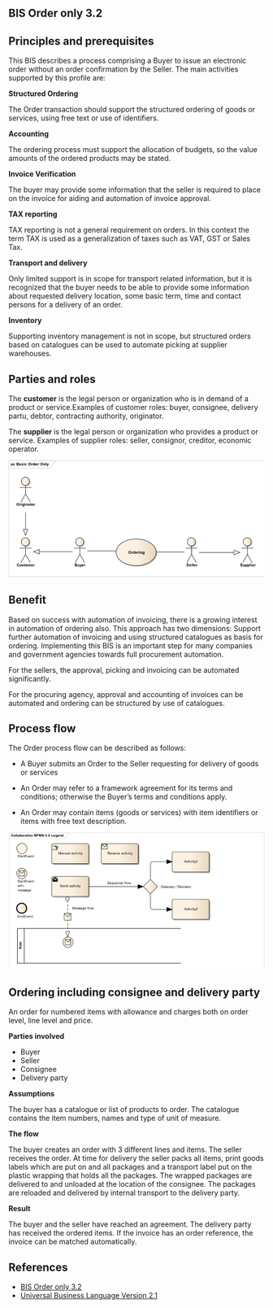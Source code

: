 ## BIS Order only 3.2

##  Principles and prerequisites

This BIS describes a process comprising a Buyer to issue an electronic order without an order confirmation by the Seller.
The main activities supported by this profile are:

**Structured Ordering**

The Order transaction should support the structured ordering of goods or services, using free text or use of identifiers. 

**Accounting**

The ordering process must support the allocation of budgets, so the value amounts of the ordered products may be stated.

**Invoice Verification**

The buyer may provide some information that the seller is required to place on the invoice for aiding and automation of invoice approval.

**TAX reporting**

TAX reporting is not a general requirement on orders. In this context the term TAX is used as a generalization of taxes such as VAT, GST or Sales Tax.

**Transport and delivery**

Only limited support is in scope for transport related information, but it is recognized that the buyer needs to be able to provide some information about requested delivery location, some basic term, time and contact persons for a delivery of an order.

**Inventory**

Supporting inventory management is not in scope, but structured orders based on catalogues can be used to automate picking at supplier warehouses.

## Parties and roles

The **customer** is the legal person or organization who is in demand of a product or service.Examples of customer roles: buyer, consignee, delivery partu, debtor, contracting authority, originator.

The **supplier** is the legal person or organization who provides a product or service. Examples of supplier roles: seller, consignor, creditor, economic operator.

<img src="https://github.com/pondersource/peppol-php/blob/main/docs/pics/order-bis-1.PNG?raw=true"/>

## Benefit

Based on success with automation of invoicing, there is a growing interest in automation of ordering also. This approach has two dimensions: Support further automation of invoicing and using structured catalogues as basis for ordering. Implementing this BIS is an important step for many companies and government agencies towards full procurement automation.

For the sellers, the approval, picking and invoicing can be automated significantly.

For the procuring agency, approval and accounting of invoices can be automated and ordering can be structured by use of catalogues.


## Process flow

The Order process flow can be described as follows:

- A Buyer submits an Order to the Seller requesting for delivery of goods or services

- An Order may refer to a framework agreement for its terms and conditions; otherwise the Buyer’s terms and conditions apply.

- An Order may contain items (goods or services) with item identifiers or items with free text description.

<img src="https://github.com/pondersource/peppol-php/blob/main/docs/pics/bmpn.PNG?raw=true"/>

## Ordering including consignee and delivery party

An order for numbered items with allowance and charges both on order level, line level and price.

**Parties involved**
- Buyer
- Seller
- Consignee
- Delivery party

**Assumptions**
 	
The buyer has a catalogue or list of products to order.
The catalogue contains the item numbers, names and type of unit of measure.

**The flow**

The buyer creates an order with 3 different lines and items.
The seller receives the order.
At time for delivery the seller packs all items, print goods labels which are put on and all packages and a transport label put on the plastic wrapping that holds all the packages.
The wrapped packages are delivered to and unloaded at the location of the consignee.
The packages are reloaded and delivered by internal transport to the delivery party.

**Result**

The buyer and the seller have reached an agreement.
The delivery party has received the ordered items.
If the invoice has an order reference, the invoice can be matched automatically.


## References
* [BIS Order only 3.2](https://docs.peppol.eu/poacc/upgrade-3/profiles/3-order-only/)    
* [Universal Business Language Version 2.1](http://docs.oasis-open.org/ubl/UBL-2.1.html)



